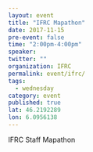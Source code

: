 ```yaml
---
layout: event
title: "IFRC Mapathon"
date: 2017-11-15
pre-event: false
time: "2:00pm-4:00pm"
speaker:
twitter: ""
organization: IFRC
permalink: event/ifrc/
tags:
  - wednesday
category: event
published: true
lat: 46.2192289
lon: 6.0956138
---
```


IFRC Staff Mapathon
